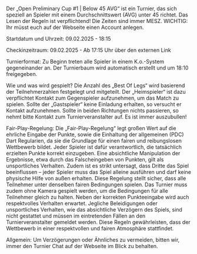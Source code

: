 Der „Open Preliminary Cup #1 | Below 45 AVG“ ist ein Turnier, das sich speziell an Spieler mit einem Durchschnittswert (AVG) unter 45 richtet. Das Lesen der Regeln ist verpflichtend! Die Zeiten sind immer MESZ.
WICHTIG: Ihr müsst euch auf der Webseite einen Account anlegen.

Startdatum und Uhrzeit: 09.02.2025 - 18:15

Checkinzeitraum: 09.02.2025 - Ab 17:15 Uhr über den externen Link

Turnierformat:
Zu Beginn treten alle Spieler in einem K.o.-System gegeneinander an. Der Turnierbaum wird automatisch erstellt und um 18:10 freigegeben.

Wie und was wird gespielt?
Die Anzahl des „Best Of Legs“ wird basierend der Teilnehmerzahlen festgelegt und mitgeteilt. Der „Heimspieler“ ist dazu verpflichtet Kontakt zum Gegenspieler aufzunehmen, um das Match zu spielen. Sollte der „Gastspieler“ keine Einladung erhalten, so versucht er Kontakt aufzunehmen. Sollte in beiden Richtungen nichts passieren, so nehmt bitte Kontakt zum Turnierveranstalter auf. Es ist immer auszubullen!

Fair-Play-Regelung:
Die „Fair-Play-Regelung“ legt großen Wert auf die ehrliche Eingabe der Punkte, sowie die Einhaltung der allgemeinen (PDC) Dart Regularien, da sie die Grundlage für einen fairen und reibungslosen Wettbewerb bildet. Jeder Spieler ist dafür verantwortlich, die tatsächlich erzielten Punkte korrekt einzugeben. Eine absichtliche Manipulation der Ergebnisse, etwa durch das Falscheingeben von Punkten, gilt als unsportliches Verhalten. Zudem ist es strikt untersagt, dass Dritte das Spiel beeinflussen – jeder Spieler muss das Spiel alleine ausführen und darf keine physische Hilfe von außen erhalten. Diese Regelung stellt sicher, dass alle Teilnehmer unter denselben fairen Bedingungen spielen.
Das Turnier muss zudem ohne Kamera gespielt werden, um die Bedingungen für alle Teilnehmer gleich zu halten.
Neben der korrekten Punkteeingabe wird auch respektvolles Verhalten erwartet. Jegliche Beleidigungen oder unsportliches Verhalten, wie das absichtliche Verzögern des Spiels, sind nicht gestattet und müssen im eintretenden Fällen an den Turnierveranstalter gemeldet werden. Diese Regeln gewährleisten, dass der Wettbewerb in einer respektvollen und fairen Atmosphäre stattfindet.

Allgemein:
Um Verzögerungen oder Ähnliches zu vermeiden, bitten wir, immer den Turnier Chat auf der Webseite im Blick zu behalten.
